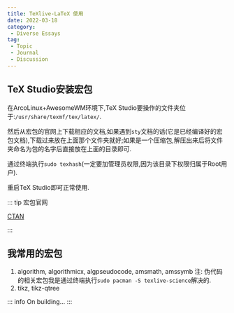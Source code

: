 ```yaml
---
title: TeXlive-LaTeX 使用
date: 2022-03-18
category:
 - Diverse Essays
tag:
 - Topic
 - Journal
 - Discussion
---
```


## TeX Studio安装宏包

在ArcoLinux+AwesomeWM环境下,TeX Studio要操作的文件夹位于:`/usr/share/texmf/tex/latex/`.

然后从宏包的官网上下载相应的文档,如果遇到`sty`文档的话(它是已经编译好的宏包文档),下载过来放在上面那个文件夹就好;如果是一个压缩包,解压出来后将文件夹命名为包的名字后直接放在上面的目录即可.

通过终端执行`sudo texhash`(一定要加管理员权限,因为该目录下权限归属于Root用户).

重启TeX Studio即可正常使用.

::: tip 宏包官网

[CTAN](https://ctan.org/)

:::

## 我常用的宏包

1. algorithm, algorithmicx, algpseudocode, amsmath, amssymb
   注: 伪代码的相关宏包我是通过终端执行`sudo pacman -S texlive-science`解决的.
2. tikz, tikz-qtree

::: info On building...
:::
